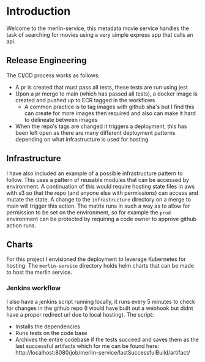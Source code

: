 # Introduction

Welcome to the merlin-service, this metadata movie service handles the task of searching for movies using a very simple express app that calls an api. 

## Release Engineering
The CI/CD process works as follows:
* A pr is created that must pass all tests, these tests are run using jest 
* Upon a pr merge to main (which has passed all tests), a docker image is created and pushed up to ECR tagged in the workflows
    * A common practice is to tag images with github sha's but I find this can create for more images then required and also can make it hard to delineate between images
* When the repo's tags are changed it triggers a deployment, this has been left open as there are many different deployment patterns depending on what infrastructure is used for hosting


## Infrastructure 
I have also included an example of a possible infrastructure pattern to follow. This uses a pattern of reusable modules that can be accessed by environment. A continuation of this would require hosting state files in aws with s3 so that the repo (and anyone else with permissions) can access and mutate the state. A change to the `infrastructure` directory on a merge to main will trigger this action. The matrix runs in such a way as to allow for permission to be set on the environment, so for example the `prod` environment can be protected by requiring a code owner to approve github action runs. 


## Charts
For this project I envisioned the deployment to leverage Kubernetes for hosting. The `merlin-service` directory holds helm charts that can be made to host the merlin service. 


### Jenkins workflow
I also have a jenkins script running locally, it runs every 5 minutes to check for changes in the github repo (I would have built out a webhook but didnt have a proper redirect url due to local hosting). The script:

* Installs the dependencies 
* Runs tests on the code base
* Archives the entire codebase if the tests succeed and saves them as the last successful artifacts which for me can be found here:
http://localhost:8080/job/merlin-service/lastSuccessfulBuild/artifact/
